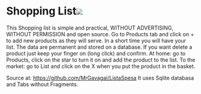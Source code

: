 # Shopping List![]({{site.baseurl}}/https://github.com/MrGavagai/ListaSpesa/blob/master/app/src/main/res/mipmap-xhdpi/listaspesa.png)
This Shopping list is simple and practical, WITHOUT ADVERTISING, WITHOUT PERMISSION and open source.
Go to Products tab and click on + to add new products as they will serve. In a short time you will have your list. The data are permanent and stored on a database. If you want delete a product just keep your finger on (long click) and confirm.
At home: go to Products, click on the star to turn it on and add the product to the list. 
To the market: go to List and click on the X when you put the product in the basket.

Source at: https://github.com/MrGavagai/ListaSpesa
It uses Sqlite databasa and Tabs without Fragments.
